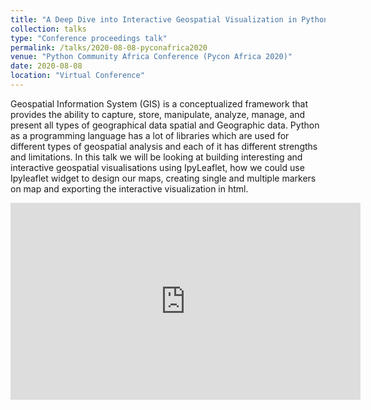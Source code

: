 ```yaml
---
title: "A Deep Dive into Interactive Geospatial Visualization in Python using IpyLeaflet"
collection: talks
type: "Conference proceedings talk"
permalink: /talks/2020-08-08-pyconafrica2020
venue: "Python Community Africa Conference (Pycon Africa 2020)"
date: 2020-08-08
location: "Virtual Conference"
---
```

Geospatial Information System (GIS) is a conceptualized framework that provides the ability to capture, store, manipulate, analyze, manage, and present all types of geographical data spatial and Geographic data. Python as a programming language has a lot of libraries which are used for different types of geospatial analysis and each of it has different strengths and limitations. In this talk we will be looking at building interesting and interactive geospatial visualisations using IpyLeaflet, how we could use Ipyleaflet widget to design our maps, creating single and multiple markers on map and exporting the interactive visualization in html.

<iframe width="560" height="315" src="https://www.youtube.com/embed/mGoiTyfXGFg" title="YouTube video player" frameborder="0" allow="accelerometer; autoplay; clipboard-write; encrypted-media; gyroscope; picture-in-picture" allowfullscreen></iframe>
